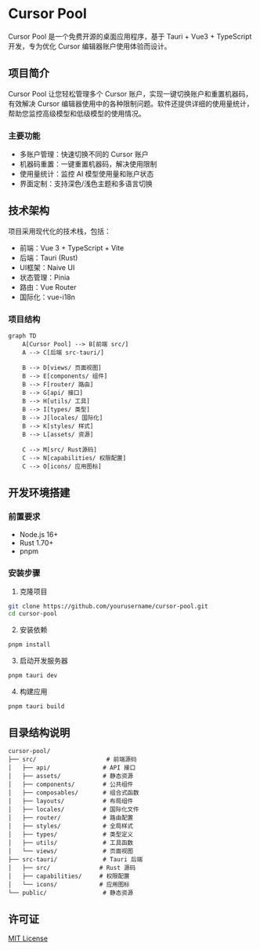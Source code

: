# Cursor Pool

Cursor Pool 是一个免费开源的桌面应用程序，基于 Tauri + Vue3 + TypeScript 开发，专为优化 Cursor 编辑器账户使用体验而设计。

## 项目简介

Cursor Pool 让您轻松管理多个 Cursor 账户，实现一键切换账户和重置机器码，有效解决 Cursor 编辑器使用中的各种限制问题。软件还提供详细的使用量统计，帮助您监控高级模型和低级模型的使用情况。

### 主要功能

- 多账户管理：快速切换不同的 Cursor 账户
- 机器码重置：一键重置机器码，解决使用限制
- 使用量统计：监控 AI 模型使用量和账户状态
- 界面定制：支持深色/浅色主题和多语言切换

## 技术架构

项目采用现代化的技术栈，包括：

- 前端：Vue 3 + TypeScript + Vite
- 后端：Tauri (Rust)
- UI框架：Naive UI
- 状态管理：Pinia
- 路由：Vue Router
- 国际化：vue-i18n

### 项目结构

```mermaid
graph TD
    A[Cursor Pool] --> B[前端 src/]
    A --> C[后端 src-tauri/]
  
    B --> D[views/ 页面视图]
    B --> E[components/ 组件]
    B --> F[router/ 路由]
    B --> G[api/ 接口]
    B --> H[utils/ 工具]
    B --> I[types/ 类型]
    B --> J[locales/ 国际化]
    B --> K[styles/ 样式]
    B --> L[assets/ 资源]
  
    C --> M[src/ Rust源码]
    C --> N[capabilities/ 权限配置]
    C --> O[icons/ 应用图标]
```

## 开发环境搭建

### 前置要求

- Node.js 16+
- Rust 1.70+
- pnpm

### 安装步骤

1. 克隆项目

```bash
git clone https://github.com/yourusername/cursor-pool.git
cd cursor-pool
```

2. 安装依赖

```bash
pnpm install
```

3. 启动开发服务器

```bash
pnpm tauri dev
```

4. 构建应用

```bash
pnpm tauri build
```

## 目录结构说明

```
cursor-pool/
├── src/                    # 前端源码
│   ├── api/               # API 接口
│   ├── assets/            # 静态资源
│   ├── components/        # 公共组件
│   ├── composables/       # 组合式函数
│   ├── layouts/           # 布局组件
│   ├── locales/           # 国际化文件
│   ├── router/            # 路由配置
│   ├── styles/            # 全局样式
│   ├── types/             # 类型定义
│   ├── utils/             # 工具函数
│   └── views/             # 页面视图
├── src-tauri/             # Tauri 后端
│   ├── src/              # Rust 源码
│   ├── capabilities/     # 权限配置
│   └── icons/            # 应用图标
└── public/                # 静态资源
```

## 许可证

[MIT License](LICENSE)
